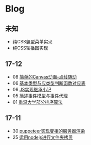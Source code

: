 # Blog
## 未知
* 纯CSS竖型菜单实现
* 纯CSS轮播图实现
## 17-12
* 08 [简单的Canvas动画-点线随动](./canvas/点线随动.md)
* 06 [基本类型与应类型判断函数对应表](./JS/浅拷贝与深拷贝.md?#L154)
* 06 [JS实现继承小记](./JS/JS实现继承.md)
* 05 [简述事件模型与事件代理](./JS/事件模型与事件代理.md)
* 01 [重温大学部分排序算法](./算法/sort.md)
## 17-11
* 30 [puppeteer实现变相的服务器渲染](./nodejs/puppeteer.md)
* 25 [运用nodejs进行文件夹拷贝](./nodejs/nodejs文件夹拷贝.md)
